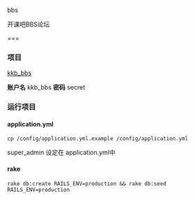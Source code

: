 bbs

开课吧BBS论坛

===

### 项目

[kkb_bbs](http://kkb.shooter.gl/)

__账户名__ kkb_bbs  __密码__ secret

### 运行项目

#### application.yml

`cp /config/application.yml.example /config/application.yml`

super_admin 设定在 application.yml中

#### rake

`rake db:create RAILS_ENV=production && rake db:seed RAILS_ENV=production`
